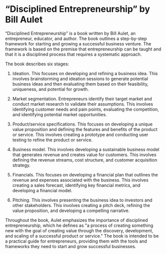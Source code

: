 # “Disciplined Entrepreneurship” by Bill Aulet

“Disciplined Entrepreneurship” is a book written by Bill Aulet, an entrepreneur, educator, and author. The book outlines a step-by-step framework for starting and growing a successful business venture. The framework is based on the premise that entrepreneurship can be taught and that it is a disciplined process that requires a systematic approach.

The book describes six stages:

1. Ideation. This focuses on developing and refining a business idea. This involves brainstorming and ideation sessions to generate potential business ideas and then evaluating them based on their feasibility, uniqueness, and potential for growth.

2. Market segmentation. Entrepreneurs identify their target market and conduct market research to validate their assumptions. This involves identifying customer needs and pain points, evaluating the competition, and identifying potential market opportunities.

3. Product/service specifications. This focuses on developing a unique value proposition and defining the features and benefits of the product or service. This involves creating a prototype and conducting user testing to refine the product or service.

4. Business model. This involves developing a sustainable business model that generates revenue and creates value for customers. This involves defining the revenue streams, cost structure, and customer acquisition strategy.

5. Financials. This focuses on developing a financial plan that outlines the revenue and expenses associated with the business. This involves creating a sales forecast, identifying key financial metrics, and developing a financial model.

6. Pitching. This involves presenting the business idea to investors and other stakeholders. This involves creating a pitch deck, refining the value proposition, and developing a compelling narrative.

Throughout the book, Aulet emphasizes the importance of disciplined entrepreneurship, which he defines as "a process of creating something new with the goal of creating value through the discovery, development, and scaling of a successful product or service." The book is intended to be a practical guide for entrepreneurs, providing them with the tools and frameworks they need to start and grow successful businesses.
